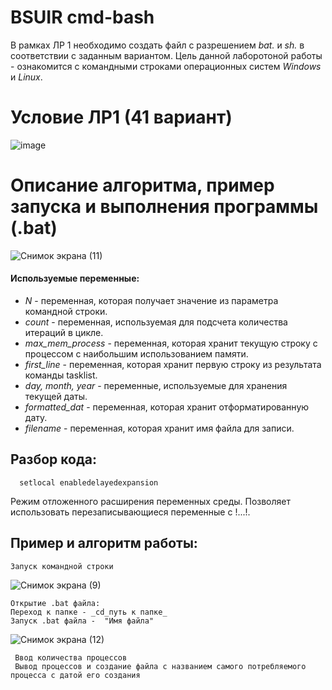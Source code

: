 # BSUIR cmd-bash
В рамках ЛР 1 необходимо создать файл с разрешением *bat.* и *sh.* в соответствии с заданным вариантом.
Цель данной лаборотоной работы - ознакомится с командными строками операционных систем *Windows* и *Linux*.

# Условие ЛР1 (41 вариант)
![image](https://github.com/iis-32170x/RPIIS/assets/144945398/a818acf3-39ad-41af-b15f-a19f575d898b)

# Описание алгоритма, пример запуска и выполнения программы (.bat)

![Снимок экрана (11)](https://github.com/iis-32170x/RPIIS/assets/144945398/c0124185-9073-4340-bc27-326422e4606b)

#### Используемые переменные:
- *N* - переменная, которая получает значение из параметра командной строки.
- *count* - переменная, используемая для подсчета количества итераций в цикле.
- *max_mem_process* -  переменная, которая хранит текущую строку с процессом с наибольшим использованием памяти.
- *first_line* -  переменная, которая хранит первую строку из результата команды tasklist.
- *day, month, year* - переменные, используемые для хранения текущей даты.
- *formatted_dat* -  переменная, которая хранит отформатированную дату.
- *filename* -  переменная, которая хранит имя файла для записи.

 ## Разбор кода:

      setlocal enabledelayedexpansion
Режим отложенного расширения переменных среды. Позволяет использовать перезаписывающиеся переменные с !...!.

## Пример и алгоритм работы:
    Запуск командной строки 
    
![Снимок экрана (9)](https://github.com/iis-32170x/RPIIS/assets/144945398/d0580b63-e1b6-41ee-a5a8-a01fd69a062c)

    Открытие .bat файла:
    Переход к папке - _cd_путь к папке_
    Запуск .bat файла -  "Имя файла"

   ![Снимок экрана (12)](https://github.com/iis-32170x/RPIIS/assets/144945398/a148b06f-e6b2-45d5-a338-78372ca29c0e)
  
     Ввод количества процессов 
     Вывод процессов и создание файла с названием самого потребляемого процесса с датой его создания


 
